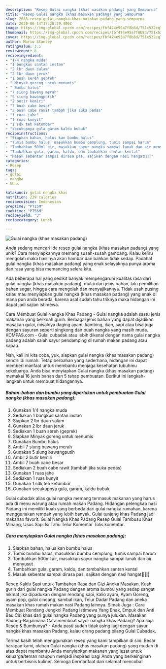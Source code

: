 ```yaml
---
description: "Resep Gulai nangka (khas masakan padang) yang Sempurna"
title: "Resep Gulai nangka (khas masakan padang) yang Sempurna"
slug: 2688-resep-gulai-nangka-khas-masakan-padang-yang-sempurna
date: 2020-06-14T17:28:29.406Z
image: https://img-global.cpcdn.com/recipes/fbf474e95a7f8b8d/751x532cq70/gulai-nangka-khas-masakan-padang-foto-resep-utama.jpg
thumbnail: https://img-global.cpcdn.com/recipes/fbf474e95a7f8b8d/751x532cq70/gulai-nangka-khas-masakan-padang-foto-resep-utama.jpg
cover: https://img-global.cpcdn.com/recipes/fbf474e95a7f8b8d/751x532cq70/gulai-nangka-khas-masakan-padang-foto-resep-utama.jpg
author: Mario Stanley
ratingvalue: 3.5
reviewcount: 8
recipeingredient:
- "1/4 nangka muda"
- "1 bungkus santan instan"
- "2 lbr daun salam"
- "2 lbr daun jeruk"
- "1 buah sereh geprek"
- " Minyak goreng untuk menumis"
- " Bumbu halus"
- "7 siung bawang merah"
- "5 siung bawangputih"
- "2 butir kemiri"
- "7 buah cabe besar"
- "2 buah cabe rawit tambah jika suka pedas"
- "1 ruas jahe"
- "1 ruas kunyit"
- "1 sdk teh ketumbar"
- "secukupnya gula garam kaldu bubuk"
recipeinstructions:
- "Siapkan bahan, halus kan bumbu halus"
- "Tumis bumbu halus, masukkan bumbu cemplung, tumis sampai harum"
- "Tambahkan 500ml air, masukkan sayur nangka sampai lunak dan air menyusut"
- "Tambahkan gula, garam, kaldu, dan tambahkan santan kental"
- "Masak sebentar sampai dirasa pas, sajikan dengan nasi hangat🤗🤗🤗"
categories:
- Resep
tags:
- gulai
- nangka
- khas

katakunci: gulai nangka khas 
nutrition: 239 calories
recipecuisine: Indonesian
preptime: "PT15M"
cooktime: "PT56M"
recipeyield: "3"
recipecategory: Lunch

---
```



![Gulai nangka (khas masakan padang)](https://img-global.cpcdn.com/recipes/fbf474e95a7f8b8d/751x532cq70/gulai-nangka-khas-masakan-padang-foto-resep-utama.jpg)

Anda sedang mencari ide resep gulai nangka (khas masakan padang) yang unik? Cara menyiapkannya memang susah-susah gampang. Kalau keliru mengolah maka hasilnya akan hambar dan bahkan tidak sedap. Padahal gulai nangka (khas masakan padang) yang enak selayaknya punya aroma dan rasa yang bisa memancing selera kita.

Ada beberapa hal yang sedikit banyak mempengaruhi kualitas rasa dari gulai nangka (khas masakan padang), mulai dari jenis bahan, lalu pemilihan bahan segar, hingga cara mengolah dan menyajikannya. Tidak usah pusing kalau mau menyiapkan gulai nangka (khas masakan padang) yang enak di mana pun anda berada, karena asal sudah tahu triknya maka hidangan ini dapat jadi sajian istimewa.

Cara Membuat Gulai Nangka Khas Padang - Gulai nangka adalah sastu jenis makanan yang berkuah gurih. Berbagai jenis bahan yang dapat dijadikan masakan gulai, misalnya daging ayam, kambing, ikan, sapi atau bisa juga dengan sayuran seperti singkong dan buah nangka yang masih muda. KOMPAS.com - Gulai cubadak atau lebih dikenal dengan nama gulai nangka padang adalah salah sayur pendamping di rumah makan padang atau kapau.


Nah, kali ini kita coba, yuk, siapkan gulai nangka (khas masakan padang) sendiri di rumah. Tetap berbahan yang sederhana, hidangan ini dapat memberi manfaat untuk membantu menjaga kesehatan tubuhmu sekeluarga. Anda bisa menyiapkan Gulai nangka (khas masakan padang) memakai 16 jenis bahan dan 5 tahap pembuatan. Berikut ini langkah-langkah untuk membuat hidangannya.

<!--inarticleads1-->

##### Bahan-bahan dan bumbu yang diperlukan untuk pembuatan Gulai nangka (khas masakan padang):

1. Gunakan 1/4 nangka muda
1. Sediakan 1 bungkus santan instan
1. Siapkan 2 lbr daun salam
1. Gunakan 2 lbr daun jeruk
1. Sediakan 1 buah sereh (geprek)
1. Siapkan  Minyak goreng untuk menumis
1. Gunakan  Bumbu halus
1. Ambil 7 siung bawang merah
1. Gunakan 5 siung bawangputih
1. Ambil 2 butir kemiri
1. Ambil 7 buah cabe besar
1. Sediakan 2 buah cabe rawit (tambah jika suka pedas)
1. Gunakan 1 ruas jahe
1. Sediakan 1 ruas kunyit
1. Gunakan 1 sdk teh ketumbar
1. Gunakan secukupnya gula, garam, kaldu bubuk


Gulai cubadak alias gulai nangka memang termasuk makanan yang harus ada di menu warung atau rumah makan Padang. Hidangan pelengkap nasi Padang ini memiliki kuah yang berbeda dari gulai nangka rumahan, karena menggunakan rempah yang lebih banyak. Gulai tunjang khas Padang jadi makanan favorit. Gulai Nangka Khas Padang Resep Gulai Tambusu Khas Minang, Usus Sapi Isi Tahu Telur Komentar Tulis komentar. 

<!--inarticleads2-->

##### Cara menyiapkan Gulai nangka (khas masakan padang):

1. Siapkan bahan, halus kan bumbu halus
1. Tumis bumbu halus, masukkan bumbu cemplung, tumis sampai harum
1. Tambahkan 500ml air, masukkan sayur nangka sampai lunak dan air menyusut
1. Tambahkan gula, garam, kaldu, dan tambahkan santan kental
1. Masak sebentar sampai dirasa pas, sajikan dengan nasi hangat🤗🤗🤗


Resep Kaldu Sapi untuk Tambahan Rasa dan Gizi Aneka Masakan. Kuah gurih dari gulai nangka Padang dengan aroma bumbu yang sedap sangat nikmat jika dipadukan dengan rendang sapi, kalio ayam, Ayam Goreng, ayam pop, gulai cincang, sambal ikan, Telur Dadar Padang dan aneka masakan khas rumah makan nasi Padang lainnya. Simak Juga : Cara Membuat Rendang Jengkol Padang Istimewa Yang Enak, Empuk dan Anti Bau Ciri khas dari gulai nangka Padang yang punya julukan. Masakan Padang-Bagaimana Cara membuat sayur nangka khas Padang? Apa saja Resep &amp; Bumbunya? - Anda pasti sudah tidak asing lagi dengan sayur nangka khas masakan Padang, kalau orang padang bilang Gulai Cubadak. 

Terima kasih telah menggunakan resep yang kami tampilkan di sini. Besar harapan kami, olahan Gulai nangka (khas masakan padang) yang mudah di atas dapat membantu Anda menyiapkan makanan yang lezat untuk keluarga/teman maupun menjadi inspirasi bagi Anda yang berkeinginan untuk berbisnis kuliner. Semoga bermanfaat dan selamat mencoba!
